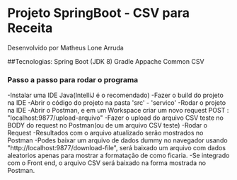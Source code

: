# Projeto SpringBoot - CSV para Receita

Desenvolvido por Matheus Lone Arruda 

##Tecnologias: 
Spring Boot (JDK 8) 
Gradle
Appache 
Common CSV

### Passo a passo para rodar o programa

-Instalar uma IDE Java(IntelliJ é o recomendado)
-Fazer o build do projeto na IDE
-Abrir o código do projeto na pasta 'src' - 'servico'
-Rodar o projeto na IDE
-Abrir o Postman, e em um Workspace criar um novo request POST : "localhost:9877/upload-arquivo"
-Fazer o upload do arquivo CSV teste no BODY do request no Postman(ou de um arquivo CSV teste)
-Rodar o Request
-Resultados com o arquivo atualizado serão mostrados no Postman
-Podes baixar um arquivo de dados dummy no navegador usando "http://localhost:9877/download-file", será baixado um arquivo com dados aleatorios apenas para mostrar a formatação de como ficaria.
-Se integrado com o Front end, o arquivo CSV será baixado na forma mostrada no Postman.